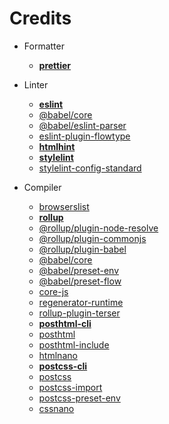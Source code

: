 # Credits

- Formatter
	- [**prettier**](https://github.com/prettier/prettier)

- Linter
	- [**eslint**](https://github.com/eslint/eslint)
	- [@babel/core](https://github.com/babel/babel/tree/main/packages/babel-core)
	- [@babel/eslint-parser](https://github.com/babel/babel/tree/main/eslint/babel-eslint-parser)
	- [eslint-plugin-flowtype](https://github.com/gajus/eslint-plugin-flowtype)
	- [**htmlhint**](https://github.com/HTMLHint/HTMLHint)
	- [**stylelint**](https://github.com/stylelint/stylelint)
	- [stylelint-config-standard](https://github.com/stylelint/stylelint-config-standard)

- Compiler
	- [browserslist](https://github.com/browserslist/browserslist)
	- [**rollup**](https://github.com/rollup/rollup)
	- [@rollup/plugin-node-resolve](https://github.com/rollup/plugins/tree/master/packages/node-resolve)
	- [@rollup/plugin-commonjs](https://github.com/rollup/plugins/tree/master/packages/commonjs)
	- [@rollup/plugin-babel](https://github.com/rollup/plugins/tree/master/packages/babel)
	- [@babel/core](https://github.com/babel/babel/tree/main/packages/babel-core)
	- [@babel/preset-env](https://github.com/babel/babel/tree/main/packages/babel-preset-env)
	- [@babel/preset-flow](https://github.com/babel/babel/tree/main/packages/babel-preset-flow)
	- [core-js](https://github.com/zloirock/core-js)
	- [regenerator-runtime](https://github.com/facebook/regenerator/tree/main/packages/runtime)
	- [rollup-plugin-terser](https://github.com/TrySound/rollup-plugin-terser)
	- [**posthtml-cli**](https://github.com/posthtml/posthtml-cli)
	- [posthtml](https://github.com/posthtml/posthtml)
	- [posthtml-include](https://github.com/posthtml/posthtml-include)
	- [htmlnano](https://github.com/posthtml/htmlnano)
	- [**postcss-cli**](https://github.com/postcss/postcss-cli)
	- [postcss](https://github.com/postcss/postcss)
	- [postcss-import](https://github.com/postcss/postcss-import)
	- [postcss-preset-env](https://github.com/csstools/postcss-plugins/tree/main/plugin-packs/postcss-preset-env)
	- [cssnano](https://github.com/cssnano/cssnano)
